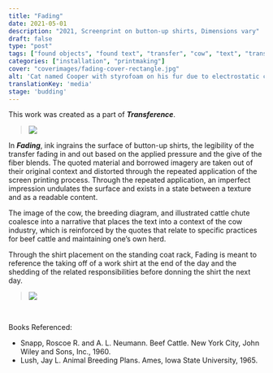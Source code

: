 ```yaml
---
title: "Fading"
date: 2021-05-01
description: "2021, Screenprint on button-up shirts, Dimensions vary"
draft: false
type: "post"
tags: ["found objects", "found text", "transfer", "cow", "text", "transference", "fading"]
categories: ["installation", "printmaking"]
cover: "coverimages/fading-cover-rectangle.jpg"
alt: 'Cat named Cooper with styrofoam on his fur due to electrostatic charge.'
translationKey: 'media'
stage: 'budding'
---
```

This work was created as a part of ***Transference***.

><img src='../images/fading_installation.JPG'></img>

In ***Fading***, ink ingrains the surface of button-up shirts, the legibility of the transfer fading in and out based on the applied pressure and the give of the fiber blends. The quoted material and borrowed imagery are taken out of their original context and distorted through the repeated application of the screen printing process. Through the repeated application, an imperfect impression undulates the surface and exists in a state between a texture and as a readable content.

The image of the cow, the breeding diagram, and illustrated cattle chute coalesce into a narrative that places the text into a context of the cow industry, which is reinforced by the quotes that relate to specific practices for beef cattle and maintaining one’s own herd.

Through the shirt placement on the standing coat rack, Fading is meant to reference the taking off of a work shirt at the end of the day and the shedding of the related responsibilities before donning the shirt the next day.

><img src='../images/fading-detail-cuff.jpg'></img>

​

Books Referenced:
- Snapp, Roscoe R. and A. L. Neumann. Beef Cattle. New York City, John Wiley and Sons, Inc., 1960.
- Lush, Jay L. Animal Breeding Plans. Ames, Iowa State University, 1965.
